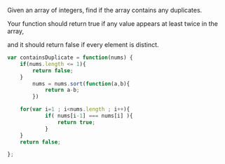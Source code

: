 

Given an array of integers, find if the array contains any duplicates.

Your function should return true if any value appears at least twice in the array,

and it should return false if every element is distinct.

```javascript
var containsDuplicate = function(nums) {
	if(nums.length <= 1){
		return false;
	}
        nums = nums.sort(function(a,b){
    	    return a-b;
        })

    for(var i=1 ; i<nums.length ; i++){
    	    if( nums[i-1] === nums[i] ){
    		    return true;
    	    }
    }
    return false;

};
```
